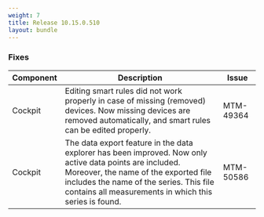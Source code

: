 ```yaml
---
weight: 7
title: Release 10.15.0.510
layout: bundle
---
```


<!--10.15.0.506 - 10.15.0.510-->

### Fixes

<div><table ><colgroup>
<col style="width: 15%;"><col style="width: 70%;"><col style="width: 15%;"></colgroup>
<thead><tr>
<th>
Component</th>
<th>
Description</th>
<th>
Issue</th>
</tr>
</thead><tbody>

<tr>
<td>Cockpit</td>
<td>Editing smart rules did not work properly in case of missing (removed) devices. Now missing devices are removed automatically, and smart rules can be edited properly.</td>
<td>MTM-49364</td>
</tr>

<tr>
<td>Cockpit</td>
<td>The data export feature in the data explorer has been improved. Now only active data points are included. Moreover, the name of the exported file includes the name of the series. This file contains all measurements in which this series is found.</td>
<td>MTM-50586</td>
</tr>

</tbody></table></div>
